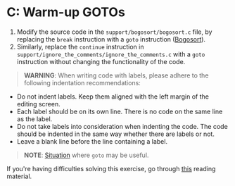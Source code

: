 # C: Warm-up GOTOs

1. Modify the source code in the `support/bogosort/bogosort.c` file, by replacing the `break` instruction with a `goto` instruction ([Bogosort](https://en.wikipedia.org/wiki/Bogosort)).
1. Similarly, replace the `continue` instruction in `support/ignore_the_comments/ignore_the_comments.c` with a `goto` instruction without changing the functionality of the code.

>**WARNING**: When writing code with labels, please adhere to the following indentation recommendations:

- Do not indent labels.
Keep them aligned with the left margin of the editing screen.
- Each label should be on its own line.
There is no code on the same line as the label.
- Do not take labels into consideration when indenting the code.
The code should be indented in the same way whether there are labels or not.
- Leave a blank line before the line containing a label.

>**NOTE**: [Situation](https://stackoverflow.com/questions/3517726/what-is-wrong-with-using-goto/3517765#3517765) where `goto` may be useful.

If you're having difficulties solving this exercise, go through [this](../../reading/README.md#syntax) reading material.
